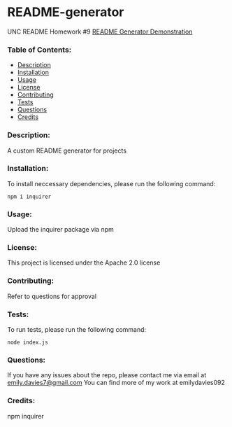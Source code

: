 
# README-generator
UNC README Homework #9
[README Generator Demonstration](https://drive.google.com/file/d/1rdRzCKyqZqrM5P_m_u0iMjZdBm02_91Q/view?usp=sharing)

### Table of Contents:
* [Description](#description)
* [Installation](#install)
* [Usage](#usage)
* [License](#license)
* [Contributing](#contributing)
* [Tests](#tests)
* [Questions](#questions)
* [Credits](#credits)
### Description: 
A custom README generator for projects
### Installation: 
To install neccessary dependencies, please run the following command:
```
npm i inquirer
```
### Usage: 
Upload the inquirer package via npm
### License: 
This project is licensed under the Apache 2.0 license 
### Contributing: 
Refer to questions for approval
### Tests: 
To run tests, please run the following command:
```
node index.js
```
### Questions: 
If you have any issues about the repo, please contact me via email at emily.davies7@gmail.com
You can find more of my work at emilydavies092
### Credits: 
npm inquirer

